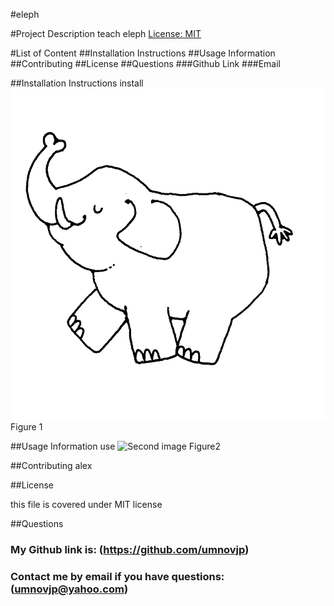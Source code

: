 #eleph

#Project Description
teach eleph [License: MIT](https://img.shields.io/badge/License-MIT-yellow.svg)


#List of Content
    ##Installation Instructions
    ##Usage Information
    ##Contributing
    ##License
    ##Questions
        ###Github Link
        ###Email

##Installation Instructions
install
![First image](/Images/image1.jpg)
Figure 1

##Usage Information
use
![Second image](/Images/image2.jpg)
Figure2

##Contributing
alex

##License

this file is covered under MIT license

##Questions
### My Github link is: (https://github.com/umnovjp)
### Contact me by email if you have questions: (umnovjp@yahoo.com)
    